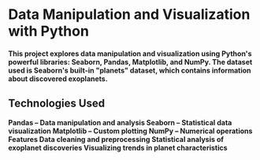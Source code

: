 <h1> Data Manipulation and Visualization with Python </h1>

<h4>This project explores data manipulation and visualization using Python's powerful libraries: Seaborn, Pandas, Matplotlib, and NumPy. 
The dataset used is Seaborn's built-in "planets" dataset, which contains information about discovered exoplanets.</h4>

<h2>Technologies Used</h2>
<b>
Pandas – Data manipulation and analysis
Seaborn – Statistical data visualization
Matplotlib – Custom plotting
NumPy – Numerical operations
Features
Data cleaning and preprocessing
Statistical analysis of exoplanet discoveries
Visualizing trends in planet characteristics
</b>

